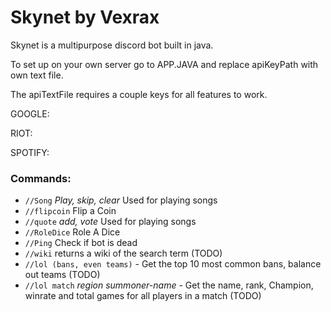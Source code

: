 # Skynet by Vexrax

Skynet is a multipurpose discord bot built in java.

To set up on your own server go to APP.JAVA and replace apiKeyPath with own text file.

The apiTextFile requires a couple keys for all features to work.

GOOGLE:

RIOT:

SPOTIFY:

### Commands: 

- `//Song` *Play, skip, clear* Used for playing songs
- `//flipcoin` Flip a Coin
- `//quote` *add, vote* Used for playing songs
- `//RoleDice` Role A Dice
- `//Ping` Check if bot is dead
- `//wiki` returns a wiki of the search term (TODO)
- `//lol (bans, even teams)` - Get the top 10 most common bans, balance out teams (TODO)
- `//lol match` *region summoner-name* - Get the name, rank, Champion, winrate and total games for all players in a match (TODO)
